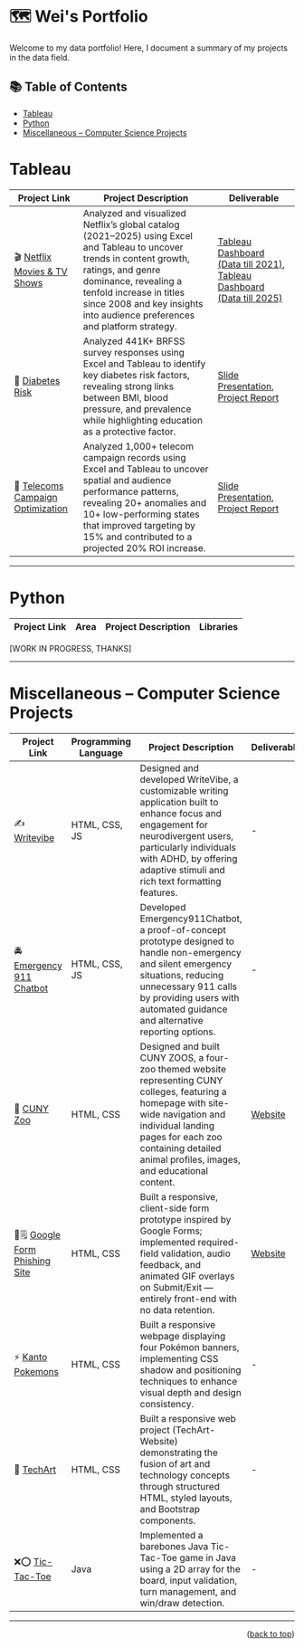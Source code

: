 <a name="readme-top"></a>

# 🗺 Wei's Portfolio

Welcome to my data portfolio! Here, I document a summary of my projects in the data field. 

## 📚 Table of Contents
- [Tableau](#tableau)
- [Python](#python)
- [Miscellaneous – Computer Science Projects](#miscellaneous--computer-science-projects)
<!-- - [SQL](#sql) -->
<!-- - [Power BI](#tableau) -->
<!-- - [Data Engineering](#data-engineering) -->

# Tableau

| Project Link | Project Description | Deliverable |
|---|---|---| 
| 🎬 [Netflix Movies & TV Shows](https://github.com/chenweida6220/Netflix-Movies-TV-Shows-Analysis) | Analyzed and visualized Netflix’s global catalog (2021–2025) using Excel and Tableau to uncover trends in content growth, ratings, and genre dominance, revealing a tenfold increase in titles since 2008 and key insights into audience preferences and platform strategy. | [Tableau Dashboard (Data till 2021)](https://public.tableau.com/app/profile/wei.da.chen/viz/NetflixMoviesTVShowsTill2021/Netflix), [Tableau Dashboard (Data till 2025)](https://public.tableau.com/app/profile/wei.da.chen/viz/NetflixMoviesTVShowsTill2025/Netflix) |
| 💉 [Diabetes Risk](https://github.com/chenweida6220/diabetes-risk-visualization) | Analyzed 441K+ BRFSS survey responses using Excel and Tableau to identify key diabetes risk factors, revealing strong links between BMI, blood pressure, and prevalence while highlighting education as a protective factor. | [Slide Presentation](https://github.com/chenweida6220/diabetes-risk-visualization/blob/main/COOP%20Diabetes%20Data%20Visualization%20Project.pdf), [Project Report](https://github.com/chenweida6220/diabetes-risk-visualization/blob/main/Visualizing%20Diabetes%20Risk%20-%20An%20Analysis%20of%20CDC%E2%80%99s%202015%20BRFSS%20Data.pdf) |
| 🦠 [Telecoms Campaign Optimization](https://github.com/chenweida6220/telecoms-campaign-optimization-analysis) | Analyzed 1,000+ telecom campaign records using Excel and Tableau to uncover spatial and audience performance patterns, revealing 20+ anomalies and 10+ low-performing states that improved targeting by 15% and contributed to a projected 20% ROI increase. | [Slide Presentation](https://github.com/chenweida6220/telecoms-campaign-optimization-analysis/blob/main/COOP%20Data%20Analyst%20-%20Capstone.pdf), [Project Report](https://github.com/chenweida6220/telecoms-campaign-optimization-analysis/blob/main/COOP%20Capstone%20Project%20-%20One%20Pager.pdf) |

***

# Python

| Project Link | Area | Project Description | Libraries |    
|---|---|---|---|
[WORK IN PROGRESS, THANKS]
<!-- | 👩🏻‍💻 [CS50P - Ongoing](https://github.com/katiehuangx/CS50P/blob/main/README.md) | Programming | This repo contains the solution to the problem sets in [Harvardx CS50P Introduction to Programming with Python](https://www.edx.org/course/cs50s-introduction-to-programming-with-python). | - |  -->

***

# Miscellaneous – Computer Science Projects

| Project Link | Programming Language | Project Description | Deliverable |
|---|---|---|---|
| ✍️ [Writevibe](https://github.com/chenweida6220/csci-49900-writevibe?tab=readme-ov-file#readme-top) | HTML, CSS, JS | Designed and developed WriteVibe, a customizable writing application built to enhance focus and engagement for neurodivergent users, particularly individuals with ADHD, by offering adaptive stimuli and rich text formatting features. | - | - |
| 🚔 [Emergency 911 Chatbot](https://github.com/chenweida6220/2021-Hunter-Codefest_Emergency911Chatbot) | HTML, CSS, JS | Developed Emergency911Chatbot, a proof-of-concept prototype designed to handle non-emergency and silent emergency situations, reducing unnecessary 911 calls by providing users with automated guidance and alternative reporting options. | - | - |
| 🐊 [CUNY Zoo](https://github.com/chenweida6220/WebDevelopmentAssignment1) | HTML, CSS | Designed and built CUNY ZOOS, a four-zoo themed website representing CUNY colleges, featuring a homepage with site-wide navigation and individual landing pages for each zoo containing detailed animal profiles, images, and educational content. | [Website](https://tommyliang1.github.io/WebDevelopmentAssignment1/) |
| 🐍🗒️ [Google Form Phishing Site](https://github.com/chenweida6220/GoogleFormPhishingSite?tab=readme-ov-file) | HTML, CSS | Built a responsive, client-side form prototype inspired by Google Forms; implemented required-field validation, audio feedback, and animated GIF overlays on Submit/Exit — entirely front-end with no data retention. | [Website](https://chenweida6220.github.io/GoogleFormPhishingSite/) | - |
| ⚡ [Kanto Pokemons](https://github.com/chenweida6220/CSS-Pokemon-Project) | HTML, CSS | Built a responsive webpage displaying four Pokémon banners, implementing CSS shadow and positioning techniques to enhance visual depth and design consistency. | -  | - |
| 🎨 [TechArt](https://github.com/chenweida6220/TechArt-Website) | HTML, CSS | Built a responsive web project (TechArt-Website) demonstrating the fusion of art and technology concepts through structured HTML, styled layouts, and Bootstrap components. | -  | - |
| ❌⭕ [Tic-Tac-Toe](https://github.com/chenweida6220/Java_Tic-Tac-Toe) | Java | Implemented a barebones Java Tic-Tac-Toe game in Java using a 2D array for the board, input validation, turn management, and win/draw detection. | -  | - |

***

<p align="right">(<a href="#readme-top">back to top</a>)</p>

<!-- # Data Engineering

| Project Link | Completion Date | Tools | Project Description | 
|---|---|---|---|
| 🚗 [Uber Taxi](https://github.com/katiehuangx/data-engineering/tree/main/Uber%20Project) | May 2023 | Python, GCP (Storage, Compute Engine, BigQuery), Mage, Looker Studio | Developed and implemented an end-to-end ETL pipeline for processinsg NYC Trip Record data. The pipeline encompassed extracting raw data, performing data transformation using Python, applying fact and dimensional data modelling techniques, orchestrating the pipeline on Mage, and ultimately creating a dashboard using Looker Studio. |
| 🐶 [Dog Adoption](https://github.com/katiehuangx/data-engineering/tree/main/Dog%20Adoption) | Mar 2023 |Python, PostgreSQL, Jupyter Notebook | Designed, created, and deployed a custom data model for a dog adoption data set using Python and PostgreSQL on Jupyter Notebook. |

***

# SQL

| Project Link | Area of Analysis | Project Description | 
|---|---|---|
| 💡 [8-Week SQL Challenges](https://github.com/katiehuangx/8-Week-SQL-Challenge) | Data analysis, data cleaning, data transformation | This repo serves as the solution for the 8 case studies from the [#8WeekSQLChallenge](https://8weeksqlchallenge.com). It showcases my ability to tackle various SQL challenges and demonstrates my proficiency in SQL query writing and problem-solving skills. | 
| 👩🏻‍⚕️ [Health Analytics Case Study](https://github.com/katiehuangx/Serious-SQL-Apprenticeship/blob/main/Health%20Analytics%20Mini%20Case%20Study.md) | Health analysis | I answer business questions related to patients data, such as average and median measurements per user, types of measurements for active users, and median blood pressure values for users. |  
| 🦠 [Covid-19 and the Impact on Malaysia Stock Market](https://github.com/katiehuangx/Covid-19-and-Impact-on-Malaysia-stock-market) | Data cleaning, data analysis | A project close to 🏡 home. Inspired by Alex Freberg's [Data Exploration Project](https://www.youtube.com/watch?v=qfyynHBFOsM&list=PLUaB-1hjhk8H48Pj32z4GZgGWyylqv85f&index=1), I analysed global and local Covid-19 cases & the impact on Malaysia stock market from Jan 2020 to Jul 2021 using SQL and Tableau. |  

***

# Python

| Project Link | Area | Project Description | Libraries |    
|---|---|---|---|
| 👩🏻‍💻 [CS50P - Ongoing](https://github.com/katiehuangx/CS50P/blob/main/README.md) | Programming | This repo contains the solution to the problem sets in [Harvardx CS50P Introduction to Programming with Python](https://www.edx.org/course/cs50s-introduction-to-programming-with-python). | - | 
| 📺 [TMDb Movie Analysis](https://github.com/katiehuangx/Udacity-Data-Analyst-Nanodegree/blob/main/Project%202%20-%20TMDB%20Movie%20Analysis.ipynb) |   Data Wrangling & EDA | I analysed more than 10,000 TMDb movies and getting the answers to - Which actor(s) is associated with higher revenue and profit, Does a higher budget constitute to a higher profit, and Which director produced the highest grossing movie? | pandas, matplotlib |   
| ⛽️ [Fuel Economy](https://github.com/katiehuangx/Udacity-Data-Analyst-Nanodegree/blob/main/Case%20Study%202%20-%20Fuel%20Economy.ipynb) | Data Wrangling & EDA | Analysis on vehicles’ fuel economy in 2008 and 2018 to understand usage of alternative sources of fuel, changes in greenhouse gas and smog ratings over the decade, and vehicle features associated with better fuel economy. |  pandas, matplotlib |   
| 🍷 [Wine Quality](https://github.com/katiehuangx/Udacity-Data-Analyst-Nanodegree/blob/main/Case%20Study%201%20-%20Analysing%20Wine%20Quality.ipynb) | Data Wrangling & EDA | A study on red and white wine samples and understanding whether certain types of wine and their qualities (alcohol level, sugar content and acidity level) are associated with higher wine quality. | pandas, matplotlib |   
| 🌤 [Explore Weather Trends](https://github.com/katiehuangx/Udacity-Data-Analyst-Nanodegree/blob/main/Project%201%20-%20Explore%20Weather%20Trends.ipynb) | Time-series analysis | In this time-series analysis, I use moving average method to analyze local and global temperature data and compare the temperature trends where I live to overall global temperature trends. | pandas, matplotlib |
| 🛍 [Super Store Analysis](https://github.com/katiehuangx/Super-Store-Analysis/blob/main/Super_Store_Analysis.ipynb) | EDA | Analysis of sales data to find out highest revenue and profit product categories and top customer segments. | pandas, matplotlib, seaborn |
| 🏃🏻‍♀️ [Bellabeat Fitness Tracking Analysis](https://github.com/katiehuangx/Google-Data-Analytics-Capstone/blob/main/bellabeat-data-analysis.ipynb) | EDA | Discovered insights into whether users are using the FitBit app for tracking health habits, their frequency of usage across the week and whether there is correlation between the hours logged, number of steps taken and calories burnt. | pandas, matplotlib, seaborn |

***

# Tableau

| Project Link | Project Description | Dashboard Link |
|---|---|---|
| 🦄 [Maven Unicorn Challenge](https://github.com/katiehuangx/Maven-Unicorn-Challenge) | Cleansed and transformed data on privately-owned companies (start-ups) valued at over $1 billion using Python. Visualised key insights using Tableau, including the timeline of valuations, the top 10 countries and investors with the highest valuations, the most successful unicorns, and the average time it takes to reach a $1 billion valuation. | [Dashboard](https://public.tableau.com/app/profile/katie.huang/viz/UnicornCompanies_16502745371460/Unicorns?publish=yes) |
| 🦠 [Covid-19 and the Impact on Malaysia Stock Market](https://github.com/katiehuangx/Covid-19-and-Impact-on-Malaysia-stock-market) | A project close to 🏡 home. Inspired by Alex Freberg's [Data Exploration Project](https://www.youtube.com/watch?v=qfyynHBFOsM&list=PLUaB-1hjhk8H48Pj32z4GZgGWyylqv85f&index=1), I analysed global and local Covid-19 cases in Malaysia and the impact on the KLSE stock market from Jan 2020 to Jul 2021 using SQL and Tableau. | [Dashboard](https://public.tableau.com/app/profile/katie.huang/viz/Covid-19anditsimpactonKLSEIndexPriceinMalaysia/Dashboard1) |

***
 -->

